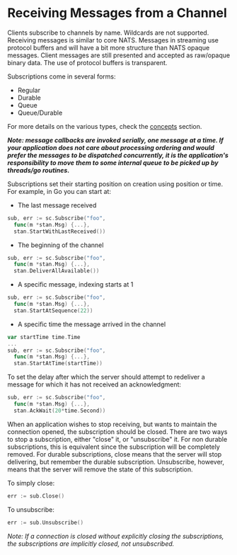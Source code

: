 # Receiving Messages from a Channel

Clients subscribe to channels by name. Wildcards are not supported. Receiving messages is similar to core NATS. Messages in streaming use protocol buffers and will have a bit more structure than NATS opaque messages. Client messages are still presented and accepted as raw/opaque binary data. The use of protocol buffers is transparent.

Subscriptions come in several forms:

* Regular
* Durable
* Queue
* Queue/Durable

For more details on the various types, check the [concepts](../nats-streaming-concepts/channels/subscriptions/) section.

_**Note: message callbacks are invoked serially, one message at a time. If your application does not care about processing ordering and would prefer the messages to be dispatched concurrently, it is the application's responsibility to move them to some internal queue to be picked up by threads/go routines.**_

Subscriptions set their starting position on creation using position or time. For example, in Go you can start at:

* The last message received

```go
sub, err := sc.Subscribe("foo",
  func(m *stan.Msg) {...},
  stan.StartWithLastReceived())
```

* The beginning of the channel

```go
sub, err := sc.Subscribe("foo",
  func(m *stan.Msg) {...},
  stan.DeliverAllAvailable())
```

* A specific message, indexing starts at 1

```go
sub, err := sc.Subscribe("foo",
  func(m *stan.Msg) {...},
  stan.StartAtSequence(22))
```

* A specific time the message arrived in the channel

```go
var startTime time.Time
...
sub, err := sc.Subscribe("foo",
  func(m *stan.Msg) {...},
  stan.StartAtTime(startTime))
```

To set the delay after which the server should attempt to redeliver a message for which it has not received an acknowledgment:

```go
sub, err := sc.Subscribe("foo",
  func(m *stan.Msg) {...},
  stan.AckWait(20*time.Second))
```

When an application wishes to stop receiving, but wants to maintain the connection opened, the subscription should be closed. There are two ways to stop a subscription, either "close" it, or "unsubscribe" it. For non durable subscriptions, this is equivalent since the subscription will be completely removed. For durable subscriptions, close means that the server will stop delivering, but remember the durable subscription. Unsubscribe, however, means that the server will remove the state of this subscription.

To simply close:

```go
err := sub.Close()
```

To unsubscribe:

```go
err := sub.Unsubscribe()
```

_Note: If a connection is closed without explicitly closing the subscriptions, the subscriptions are implicitly closed, not unsubscribed._

